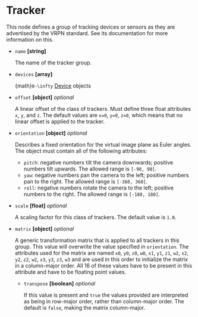 # Tracker
This node defines a group of tracking devices or sensors as they are advertised by the VRPN standard.  See its documentation for more information on this.

- `name` **[string]**

  The name of the tracker group.

- `devices` **[array]**

  {math}`0-\infty` [Device](device) objects

- `offset` **[object]** _optional_

  A linear offset of the class of trackers. Must define three float attributes `x`, `y`, and `z`. The default values are `x=0`, `y=0`, `z=0`, which means that no linear offset is applied to the tracker.

- `orientation` **[object]** _optional_

  Describes a fixed orientation for the virtual image plane as Euler angles. The object must contain all of the following attributes:

  - `pitch`: negative numbers tilt the camera downwards; positive numbers tilt upwards. The allowed range is `[-90, 90]`.
  - `yaw`: negative numbers pan the camera to the left; positive numbers pan to the right. The allowed range is `[-360, 360]`.
  - `roll`: negative numbers rotate the camera to the left; positive numbers to the right. The allowed range is `[-180, 180]`.

- `scale` **[float]** _optional_

  A scaling factor for this class of trackers. The default value is `1.0`.

- `matrix` **[object]** _optional_

  A generic transformation matrix that is applied to all trackers in this group. This value will overwrite the value specified in `orientation`. The attributes used for the matrix are named `x0`, `y0`, `z0`, `w0`, `x1`, `y1`, `z1`, `w2`, `x2`, `y2`, `z2`, `w2`, `x3`, `y3`, `z3`, `w3` and are used in this order to initialize the matrix in a column-major order. All 16 of these values have to be present in this attribute and have to be floating point values.

  - `transpose` **[boolean]** _optional_

    If this value is present and `true` the values provided are interpreted as being in row-major order, rather than column-major order. The default is `false`, making the matrix column-major.
